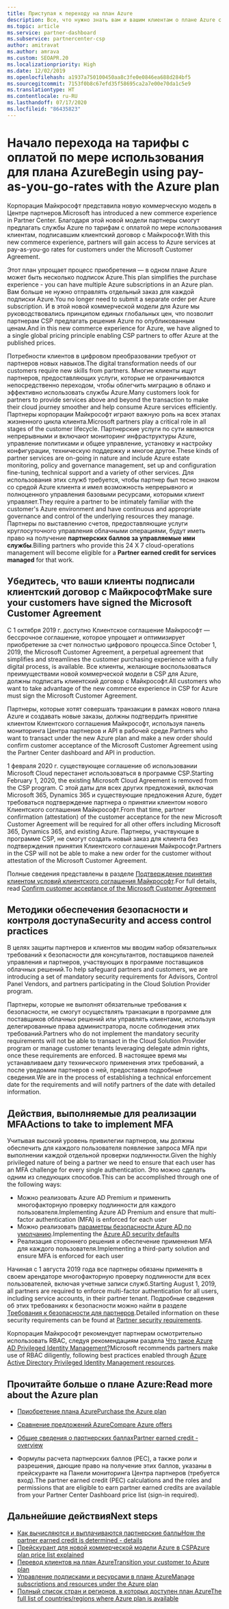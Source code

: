 ```yaml
---
title: Приступая к переходу на план Azure
description: Все, что нужно знать вам и вашим клиентам о плане Azure с оплатой по мере использования, включая первые шаги, меры безопасности и как приступить к работе.
ms.topic: article
ms.service: partner-dashboard
ms.subservice: partnercenter-csp
author: amitravat
ms.author: amrava
ms.custom: SEOAPR.20
ms.localizationpriority: High
ms.date: 12/02/2019
ms.openlocfilehash: a1937a750100450aa8c3fe0e0846ea688d284bf5
ms.sourcegitcommit: 7153f0b8c67efd35f58695ca2a7e00e70da1c5e9
ms.translationtype: HT
ms.contentlocale: ru-RU
ms.lasthandoff: 07/17/2020
ms.locfileid: "86435823"
---
```

# <a name="begin-using-pay-as-you-go-rates-with-the-azure-plan"></a><span data-ttu-id="226f4-103">Начало перехода на тарифы с оплатой по мере использования для плана Azure</span><span class="sxs-lookup"><span data-stu-id="226f4-103">Begin using pay-as-you-go-rates with the Azure plan</span></span>

<span data-ttu-id="226f4-104">Корпорация Майкрософт представила новую коммерческую модель в Центре партнеров.</span><span class="sxs-lookup"><span data-stu-id="226f4-104">Microsoft has introduced a new commerce experience in Partner Center.</span></span>  <span data-ttu-id="226f4-105">Благодаря этой новой модели партнеры смогут предлагать службы Azure по тарифам с оплатой по мере использования клиентам, подписавшим клиентский договор с Майкрософт.</span><span class="sxs-lookup"><span data-stu-id="226f4-105">With this new commerce experience, partners will gain access to Azure services at pay-as-you-go rates for customers under the Microsoft Customer Agreement.</span></span>

<span data-ttu-id="226f4-106">Этот план упрощает процесс приобретения — в одном плане Azure может быть несколько подписок Azure.</span><span class="sxs-lookup"><span data-stu-id="226f4-106">This plan simplifies the purchase experience - you can have multiple Azure subscriptions in an Azure plan.</span></span> <span data-ttu-id="226f4-107">Вам больше не нужно отправлять отдельный заказ для каждой подписки Azure.</span><span class="sxs-lookup"><span data-stu-id="226f4-107">You no longer need to submit a separate order per Azure subscription.</span></span> <span data-ttu-id="226f4-108">И в этой новой коммерческой модели для Azure мы руководствовались принципом единых глобальных цен, что позволит партнерам CSP предлагать решения Azure по опубликованным ценам.</span><span class="sxs-lookup"><span data-stu-id="226f4-108">And in this new commerce experience for Azure, we have aligned to a single global pricing principle enabling CSP partners to offer Azure at the published prices.</span></span>

<span data-ttu-id="226f4-109">Потребности клиентов в цифровом преобразовании требуют от партнеров новых навыков.</span><span class="sxs-lookup"><span data-stu-id="226f4-109">The digital transformation needs of our customers require new skills from partners.</span></span> <span data-ttu-id="226f4-110">Многие клиенты ищут партнеров, предоставляющих услуги, которые не ограничиваются непосредственно переходом, чтобы облегчить миграцию в облако и эффективно использовать службы Azure.</span><span class="sxs-lookup"><span data-stu-id="226f4-110">Many customers look for partners to provide services above and beyond the transaction to make their cloud journey smoother and help consume Azure services efficiently.</span></span> <span data-ttu-id="226f4-111">Партнеры корпорации Майкрософт играют важную роль на всех этапах жизненного цикла клиента.</span><span class="sxs-lookup"><span data-stu-id="226f4-111">Microsoft partners play a critical role in all stages of the customer lifecycle.</span></span> <span data-ttu-id="226f4-112">Партнерские услуги по сути являются непрерывными и включают мониторинг инфраструктуры Azure, управление политиками и общее управление, установку и настройку конфигурации, техническую поддержку и многое другое.</span><span class="sxs-lookup"><span data-stu-id="226f4-112">These kinds of partner services are on-going in nature and include Azure estate monitoring, policy and governance management, set up and configuration fine-tuning, technical support and a variety of other services.</span></span> <span data-ttu-id="226f4-113">Для использования этих служб требуется, чтобы партнер был тесно знаком со средой Azure клиента и имел возможность непрерывного и полноценного управления базовыми ресурсами, которыми клиент управляет.</span><span class="sxs-lookup"><span data-stu-id="226f4-113">They require a partner to be intimately familiar with the customer's Azure environment and have continuous and appropriate governance and control of the underlying resources they manage.</span></span> <span data-ttu-id="226f4-114">Партнеры по выставлению счетов, предоставляющие услуги круглосуточного управления облачными операциями, будут иметь право на получение **партнерских баллов за управляемые ими службы**.</span><span class="sxs-lookup"><span data-stu-id="226f4-114">Billing partners who provide this 24 X 7 cloud-operations management will become eligible for a **Partner earned credit for services managed** for that work.</span></span>

## <a name="make-sure-your-customers-have-signed-the-microsoft-customer-agreement"></a><span data-ttu-id="226f4-115">Убедитесь, что ваши клиенты подписали клиентский договор с Майкрософт</span><span class="sxs-lookup"><span data-stu-id="226f4-115">Make sure your customers have signed the Microsoft Customer Agreement</span></span>

<span data-ttu-id="226f4-116">С 1 октября 2019 г. доступно Клиентское соглашение Майкрософт — бессрочное соглашение, которое упрощает и оптимизирует приобретение за счет полностью цифрового процесса.</span><span class="sxs-lookup"><span data-stu-id="226f4-116">Since October 1, 2019, the Microsoft Customer Agreement, a perpetual agreement that simplifies and streamlines the customer purchasing experience with a fully digital process, is available.</span></span> <span data-ttu-id="226f4-117">Все клиенты, желающие воспользоваться преимуществами новой коммерческой модели в CSP для Azure, должны подписать клиентский договор с Майкрософт.</span><span class="sxs-lookup"><span data-stu-id="226f4-117">All customers who want to take advantage of the new commerce experience in CSP for Azure must sign the Microsoft Customer Agreement.</span></span>

<span data-ttu-id="226f4-118">Партнеры, которые хотят совершать транзакции в рамках нового плана Azure и создавать новые заказы, должны подтвердить принятие клиентом Клиентского соглашения Майкрософт, используя панель мониторинга Центра партнеров и API в рабочей среде.</span><span class="sxs-lookup"><span data-stu-id="226f4-118">Partners who want to transact under the new Azure plan and make a new order should confirm customer acceptance of the Microsoft Customer Agreement using the Partner Center dashboard and API in production.</span></span>

<span data-ttu-id="226f4-119">1 февраля 2020 г. существующее соглашение об использовании Microsoft Cloud перестанет использоваться в программе CSP.</span><span class="sxs-lookup"><span data-stu-id="226f4-119">Starting February 1, 2020, the existing Microsoft Cloud Agreement is removed from the CSP program.</span></span> <span data-ttu-id="226f4-120">С этой даты для всех других предложений, включая Microsoft 365, Dynamics 365 и существующие предложения Azure, будет требоваться подтверждение партнера о принятии клиентом нового Клиентского соглашения Майкрософт.</span><span class="sxs-lookup"><span data-stu-id="226f4-120">From that time, partner confirmation (attestation) of the customer acceptance for the new Microsoft Customer Agreement will be required for all other offers including Microsoft 365, Dynamics 365, and existing Azure.</span></span> <span data-ttu-id="226f4-121">Партнеры, участвующие в программе CSP, не смогут создать новый заказ для клиента без подтверждения принятия Клиентского соглашения Майкрософт.</span><span class="sxs-lookup"><span data-stu-id="226f4-121">Partners in the CSP will not be able to make a new order for the customer without attestation of the Microsoft Customer Agreement.</span></span>

<span data-ttu-id="226f4-122">Полные сведения представлены в разделе [Подтверждение принятия клиентом условий клиентского соглашения Майкрософт](confirm-customer-agreement.md).</span><span class="sxs-lookup"><span data-stu-id="226f4-122">For full details, read [Confirm customer acceptance of the Microsoft Customer Agreement](confirm-customer-agreement.md)</span></span>

## <a name="security-and-access-control-practices"></a><span data-ttu-id="226f4-123">Методики обеспечения безопасности и контроля доступа</span><span class="sxs-lookup"><span data-stu-id="226f4-123">Security and access control practices</span></span>

<span data-ttu-id="226f4-124">В целях защиты партнеров и клиентов мы вводим набор обязательных требований к безопасности для консультантов, поставщиков панелей управления и партнеров, участвующих в программе поставщиков облачных решений.</span><span class="sxs-lookup"><span data-stu-id="226f4-124">To help safeguard partners and customers, we are introducing a set of mandatory security requirements for Advisors, Control Panel Vendors, and partners participating in the Cloud Solution Provider program.</span></span>

<span data-ttu-id="226f4-125">Партнеры, которые не выполнят обязательные требования к безопасности, не смогут осуществлять транзакции в программе для поставщиков облачных решений или управлять клиентами, используя делегированные права администратора, после соблюдения этих требований.</span><span class="sxs-lookup"><span data-stu-id="226f4-125">Partners who do not implement the mandatory security requirements will not be able to transact in the Cloud Solution Provider program or manage customer tenants leveraging delegate admin rights, once these requirements are enforced.</span></span> <span data-ttu-id="226f4-126">В настоящее время мы устанавливаем дату технического применения этих требований, а после уведомим партнеров о ней, предоставив подробные сведения.</span><span class="sxs-lookup"><span data-stu-id="226f4-126">We are in the process of establishing a technical enforcement date for the requirements and will notify partners of the date with detailed information.</span></span>

## <a name="actions-to-take-to-implement-mfa"></a><span data-ttu-id="226f4-127">Действия, выполняемые для реализации MFA</span><span class="sxs-lookup"><span data-stu-id="226f4-127">Actions to take to implement MFA</span></span>

<span data-ttu-id="226f4-128">Учитывая высокий уровень привилегии партнеров, мы должны обеспечить для каждого пользователя появление запроса MFA при выполнении каждой отдельной проверки подлинности.</span><span class="sxs-lookup"><span data-stu-id="226f4-128">Given the highly privileged nature of being a partner we need to ensure that each user has an MFA challenge for every single authentication.</span></span> <span data-ttu-id="226f4-129">Это можно сделать одним из следующих способов.</span><span class="sxs-lookup"><span data-stu-id="226f4-129">This can be accomplished through one of the following ways:</span></span>

- <span data-ttu-id="226f4-130">Можно реализовать Azure AD Premium и применить многофакторную проверку подлинности для каждого пользователя.</span><span class="sxs-lookup"><span data-stu-id="226f4-130">Implementing Azure AD Premium and ensure that multi-factor authentication (MFA) is enforced for each user</span></span>
- <span data-ttu-id="226f4-131">Можно реализовать [параметры безопасности Azure AD по умолчанию](https://docs.microsoft.com/azure/active-directory/conditional-access/concept-conditional-access-security-defaults).</span><span class="sxs-lookup"><span data-stu-id="226f4-131">Implementing the [Azure AD security defaults](https://docs.microsoft.com/azure/active-directory/conditional-access/concept-conditional-access-security-defaults)</span></span>
- <span data-ttu-id="226f4-132">Реализация стороннего решения и обеспечение применения MFA для каждого пользователя.</span><span class="sxs-lookup"><span data-stu-id="226f4-132">Implementing a third-party solution and ensure MFA is enforced for each user</span></span>

<span data-ttu-id="226f4-133">Начиная с 1 августа 2019 года все партнеры обязаны применять в своем арендаторе многофакторную проверку подлинности для всех пользователей, включая учетные записи служб.</span><span class="sxs-lookup"><span data-stu-id="226f4-133">Starting August 1, 2019, all partners are required to enforce multi-factor authentication for all users, including service accounts, in their partner tenant.</span></span> <span data-ttu-id="226f4-134">Подробные сведения об этих требованиях к безопасности можно найти в разделе [Требования к безопасности для партнеров](https://docs.microsoft.com/partner-center/partner-security-requirements).</span><span class="sxs-lookup"><span data-stu-id="226f4-134">Detailed information on these security requirements can be found at [Partner security requirements](https://docs.microsoft.com/partner-center/partner-security-requirements).</span></span>

<span data-ttu-id="226f4-135">Корпорация Майкрософт рекомендует партнерам осмотрительно использовать RBAC, следуя рекомендациям раздела [Что такое Azure AD Privileged Identity Management?](https://docs.microsoft.com/azure/active-directory/privileged-identity-management/pim-configure)</span><span class="sxs-lookup"><span data-stu-id="226f4-135">Microsoft recommends partners make use of RBAC diligently, following best practices enabled through [Azure Active Directory Privileged Identity Management resources](https://docs.microsoft.com/azure/active-directory/privileged-identity-management/pim-configure).</span></span>

## <a name="read-more-about-the-azure-plan"></a><span data-ttu-id="226f4-136">Прочитайте больше о плане Azure:</span><span class="sxs-lookup"><span data-stu-id="226f4-136">Read more about the Azure plan</span></span>

- [<span data-ttu-id="226f4-137">Приобретение плана Azure</span><span class="sxs-lookup"><span data-stu-id="226f4-137">Purchase the Azure plan</span></span>](purchase-azure-plan.md)

- [<span data-ttu-id="226f4-138">Сравнение предложений Azure</span><span class="sxs-lookup"><span data-stu-id="226f4-138">Compare Azure offers</span></span>](compare-azure-offers.md)

- [<span data-ttu-id="226f4-139">Общие сведения о партнерских баллах</span><span class="sxs-lookup"><span data-stu-id="226f4-139">Partner earned credit - overview</span></span>](partner-earned-credit.md)

- <span data-ttu-id="226f4-140">Формулы расчета партнерских баллов (PEC), а также роли и разрешения, дающие право на получение этих баллов, указаны в прейскуранте на Панели мониторинга Центра партнеров (требуется вход).</span><span class="sxs-lookup"><span data-stu-id="226f4-140">The partner earned credit (PEC) calculations and the roles and permissions that are eligible to earn partner earned credits are available from your Partner Center Dashboard price list (sign-in required).</span></span>

## <a name="next-steps"></a><span data-ttu-id="226f4-141">Дальнейшие действия</span><span class="sxs-lookup"><span data-stu-id="226f4-141">Next steps</span></span> 

- [<span data-ttu-id="226f4-142">Как вычисляются и выплачиваются партнерские баллы</span><span class="sxs-lookup"><span data-stu-id="226f4-142">How the partner earned credit is determined - details</span></span>](partner-earned-credit-explanation.md)
- [<span data-ttu-id="226f4-143">Прейскурант для новой коммерческой модели Azure в CSP</span><span class="sxs-lookup"><span data-stu-id="226f4-143">Azure plan price list explained</span></span>](azure-plan-price-list.md)
- [<span data-ttu-id="226f4-144">Перевод клиентов на план Azure</span><span class="sxs-lookup"><span data-stu-id="226f4-144">Transition your customer to Azure plan</span></span>](azure-plan-transition.md)
- [<span data-ttu-id="226f4-145">Управление подписками и ресурсами в плане Azure</span><span class="sxs-lookup"><span data-stu-id="226f4-145">Manage subscriptions and resources under the Azure plan</span></span>](azure-plan-manage.md)
- [<span data-ttu-id="226f4-146">Полный список стран и регионов, в которых доступен план Azure</span><span class="sxs-lookup"><span data-stu-id="226f4-146">The full list of countries/regions where Azure plan is available</span></span>](https://query.prod.cms.rt.microsoft.com/cms/api/am/binary/RE3QN0x)
